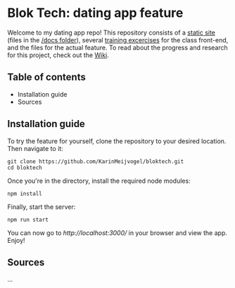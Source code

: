 # Blok Tech: dating app feature
Welcome to my dating app repo! This repository consists of a [static site](https://karinmeijvogel.github.io/bloktech/) (files in the [/docs folder](https://github.com/KarinMeijvogel/bloktech/tree/master/docs)), several [training excercises](https://github.com/KarinMeijvogel/bloktech/tree/master/homework_excercises/frontend) for the class front-end,
and the files for the actual feature. To read about the progress and research for this project, check out the [Wiki](https://github.com/KarinMeijvogel/bloktech/wiki).

## Table of contents
* Installation guide
* Sources

## Installation guide
To try the feature for yourself, clone the repository to your desired location. Then navigate to it:

```
git clone https://github.com/KarinMeijvogel/bloktech.git
cd bloktech
```

Once you're in the directory, install the required node modules:

```
npm install
```

Finally, start the server:
```
npm run start
```

You can now go to _http://localhost:3000/_ in your browser and view the app. Enjoy!

## Sources
...
